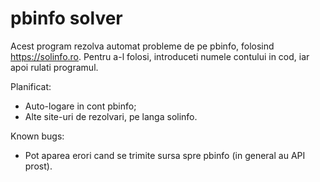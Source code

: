 # pbinfo solver
Acest program rezolva automat probleme de pe pbinfo, folosind https://solinfo.ro. Pentru a-l folosi, introduceti numele contului in cod, iar apoi rulati programul.

Planificat:
- Auto-logare in cont pbinfo;
- Alte site-uri de rezolvari, pe langa solinfo.

Known bugs:
- Pot aparea erori cand se trimite sursa spre pbinfo (in general au API prost).